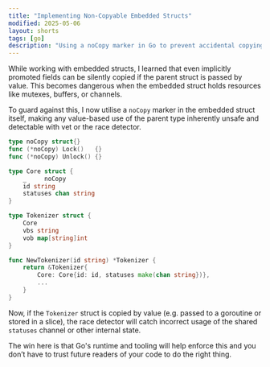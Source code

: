 ```yaml
---
title: "Implementing Non-Copyable Embedded Structs"
modified: 2025-05-06
layout: shorts
tags: [go]
description: "Using a noCopy marker in Go to prevent accidental copying of embedded structs, ensuring safe concurrent access to shared resources."
---
```


While working with embedded structs, I learned that even implicitly promoted fields can be silently copied if the parent struct is passed by value. This becomes dangerous when the embedded struct holds resources like mutexes, buffers, or channels.

To guard against this, I now utilise a `noCopy` marker in the embedded struct itself, making any value-based use of the parent type inherently unsafe and detectable with vet or the race detector.

```go
type noCopy struct{}
func (*noCopy) Lock()   {}
func (*noCopy) Unlock() {}

type Core struct {
    _     noCopy
    id string
    statuses chan string
}

type Tokenizer struct {
    Core
    vbs string
    vob map[string]int
}

func NewTokenizer(id string) *Tokenizer {
    return &Tokenizer{
        Core: Core{id: id, statuses make(chan string})},
        ...
    }
}
```

Now, if the `Tokenizer` struct is copied by value (e.g. passed to a goroutine or stored in a slice), the race detector will catch incorrect usage of the shared `statuses` channel or other internal state.

The win here is that Go's runtime and tooling will help enforce this and you don’t have to trust future readers of your code to do the right thing.
